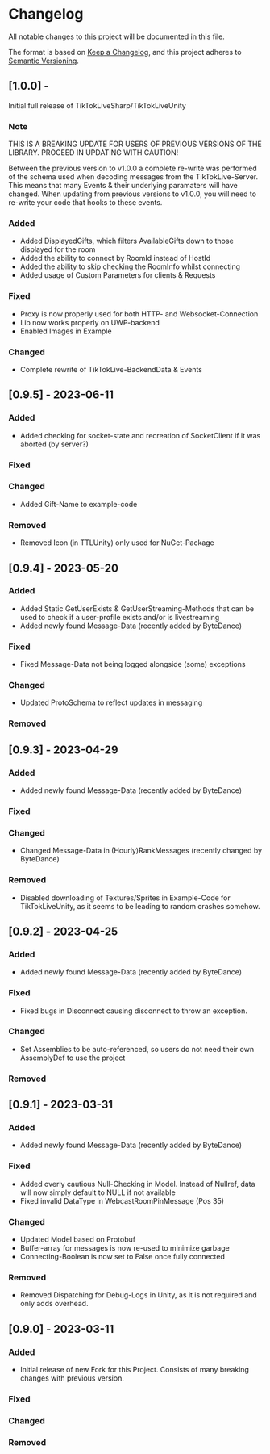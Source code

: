 # Changelog

All notable changes to this project will be documented in this file.

The format is based on [Keep a Changelog](https://keepachangelog.com/en/1.0.0/),
and this project adheres to [Semantic Versioning](https://semver.org/spec/v2.0.0.html).

## [1.0.0] - 

Initial full release of TikTokLiveSharp/TikTokLiveUnity

### Note
THIS IS A BREAKING UPDATE FOR USERS OF PREVIOUS VERSIONS OF THE LIBRARY.
PROCEED IN UPDATING WITH CAUTION!

Between the previous version to v1.0.0 a complete re-write was performed of
the schema used when decoding messages from the TikTokLive-Server.
This means that many Events & their underlying paramaters will have changed.
When updating from previous versions to v1.0.0, you will need to re-write your
code that hooks to these events.

### Added

- Added DisplayedGifts, which filters AvailableGifts down to those displayed for the room
- Added the ability to connect by RoomId instead of HostId
- Added the ability to skip checking the RoomInfo whilst connecting
- Added usage of Custom Parameters for clients & Requests

### Fixed

- Proxy is now properly used for both HTTP- and Websocket-Connection
- Lib now works properly on UWP-backend
- Enabled Images in Example

### Changed

- Complete rewrite of TikTokLive-BackendData & Events


## [0.9.5] - 2023-06-11

### Added

- Added checking for socket-state and recreation of SocketClient if it was aborted (by server?)

### Fixed

### Changed

- Added Gift-Name to example-code

### Removed

- Removed Icon (in TTLUnity) only used for NuGet-Package

## [0.9.4] - 2023-05-20

### Added

- Added Static GetUserExists & GetUserStreaming-Methods that can be used to check if a user-profile exists and/or is livestreaming
- Added newly found Message-Data (recently added by ByteDance)

### Fixed

- Fixed Message-Data not being logged alongside (some) exceptions

### Changed

- Updated ProtoSchema to reflect updates in messaging

### Removed


## [0.9.3] - 2023-04-29

### Added

- Added newly found Message-Data (recently added by ByteDance)

### Fixed

### Changed

- Changed Message-Data in (Hourly)RankMessages (recently changed by ByteDance)

### Removed

- Disabled downloading of Textures/Sprites in Example-Code for TikTokLiveUnity, as it seems to be leading to random crashes somehow.

## [0.9.2] - 2023-04-25

### Added

- Added newly found Message-Data (recently added by ByteDance)

### Fixed

- Fixed bugs in Disconnect causing disconnect to throw an exception.

### Changed

- Set Assemblies to be auto-referenced, so users do not need their own AssemblyDef to use the project

### Removed

## [0.9.1] - 2023-03-31

### Added

- Added newly found Message-Data (recently added by ByteDance)

### Fixed

- Added overly cautious Null-Checking in Model. Instead of Nullref, data will now simply default to NULL if not available
- Fixed invalid DataType in WebcastRoomPinMessage (Pos 35)

### Changed

- Updated Model based on Protobuf
- Buffer-array for messages is now re-used to minimize garbage
- Connecting-Boolean is now set to False once fully connected

### Removed

- Removed Dispatching for Debug-Logs in Unity, as it is not required and only adds overhead.


## [0.9.0] - 2023-03-11

### Added

- Initial release of new Fork for this Project. Consists of many breaking changes with previous version.

### Fixed

### Changed

### Removed
